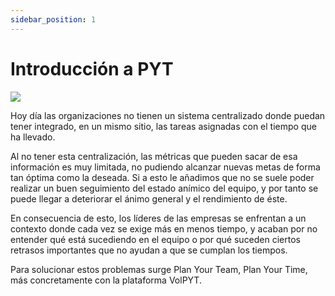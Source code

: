 ```yaml
---
sidebar_position: 1
---
```


# Introducción a PYT

![](/img/mine/banner_web.svg)

Hoy día las organizaciones no tienen un sistema centralizado donde puedan tener integrado, en un mismo sitio, las tareas asignadas con el tiempo que ha llevado.

Al no tener esta centralización, las métricas que pueden sacar de esa información es muy limitada, no pudiendo alcanzar nuevas metas de forma tan óptima como la deseada. Si a esto le añadimos que no se suele poder realizar un buen seguimiento del estado anímico del equipo, y por tanto se puede llegar a deteriorar el ánimo general y el rendimiento de éste.

En consecuencia de esto, los líderes de las empresas se enfrentan a un contexto donde cada vez se exige más en menos tiempo, y acaban por no entender qué está sucediendo en el equipo o por qué suceden ciertos retrasos importantes que no ayudan a que se cumplan los tiempos.

Para solucionar estos problemas surge Plan Your Team, Plan Your Time, más concretamente con la plataforma VolPYT.
